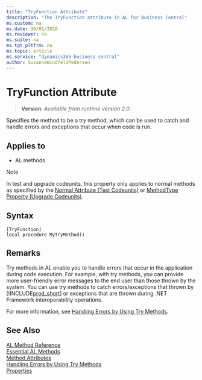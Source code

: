 ```yaml
---
title: "TryFunction Attribute"
description: "The TryFunction attribute in AL for Business Central"
ms.custom: na
ms.date: 10/01/2020
ms.reviewer: na
ms.suite: na
ms.tgt_pltfrm: na
ms.topic: article
ms.service: "dynamics365-business-central"
author: SusanneWindfeldPedersen
---
```


# TryFunction Attribute

> **Version**: _Available from runtime version 2.0._

Specifies the method to be a try method, which can be used to catch and handle errors and exceptions that occur when code is run.  
  
## Applies to
 
- AL methods 
  
> [!NOTE]  
> In test and upgrade codeunits, this property only applies to normal methods as specified by the [Normal Attribute \(Test Codeunits\)](devenv-normal-attribute.md) or [MethodType Property \(Upgrade Codeunits\)](../devenv-methodtype-property-upgrade-codeunits.md).  

## Syntax
```AL
[TryFunction]
local procedure MyTryMethod()
```

## Remarks  

Try methods in AL enable you to handle errors that occur in the application during code execution. For example, with try methods, you can provide more user-friendly error messages to the end user than those thrown by the system. You can use try methods to catch errors/exceptions that thrown by [!INCLUDE[prod_short](../includes/prod_short.md)] or exceptions that are thrown during .NET Framework interoperability operations.  

For more information, see [Handling Errors by Using Try Methods](../devenv-handling-errors-using-try-methods.md).  

## See Also  

[AL Method Reference](../methods-auto/library.md)  
[Essential AL Methods](../devenv-essential-al-methods.md)  
[Method Attributes](devenv-method-attributes.md)  
[Handling Errors by Using Try Methods](../devenv-handling-errors-using-try-methods.md)  
[Properties](../properties/devenv-properties.md)
